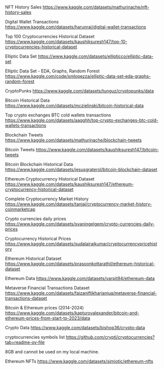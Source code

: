 NFT History Sales
https://www.kaggle.com/datasets/mathurinache/nft-history-sales

Digital Wallet Transactions
https://www.kaggle.com/datasets/harunrai/digital-wallet-transactions

Top 100 Cryptocurrencies Historical Dataset
https://www.kaggle.com/datasets/kaushiksuresh147/top-10-cryptocurrencies-historical-dataset

Elliptic Data Set
https://www.kaggle.com/datasets/ellipticco/elliptic-data-set

Elliptic Data Set - EDA, Graphs, Random Forest
https://www.kaggle.com/code/smlopezza/elliptic-data-set-eda-graphs-random-forest

CryptoPunks
https://www.kaggle.com/datasets/tunguz/cryptopunks/data

Bitcoin Historical Data
https://www.kaggle.com/datasets/mczielinski/bitcoin-historical-data

Top crypto exchanges BTC cold wallets transactions
https://www.kaggle.com/datasets/aagghh/top-crypto-exchanges-btc-cold-wallets-transactions

Blockchain Tweets
https://www.kaggle.com/datasets/mathurinache/blockchain-tweets

Bitcoin Tweets
https://www.kaggle.com/datasets/kaushiksuresh147/bitcoin-tweets

Bitcoin Blockchain Historical Data
https://www.kaggle.com/datasets/jesusgraterol/bitcoin-blockchain-dataset

Ethereum Cryptocurrency Historical Dataset
https://www.kaggle.com/datasets/kaushiksuresh147/ethereum-cryptocurrency-historical-dataset

Complete Cryptocurrency Market History
https://www.kaggle.com/datasets/taniaj/cryptocurrency-market-history-coinmarketcap

Crypto currencies daily prices
https://www.kaggle.com/datasets/svaningelgem/crypto-currencies-daily-prices

Cryptocurrency Historical Prices
https://www.kaggle.com/datasets/sudalairajkumar/cryptocurrencypricehistory

Ethereum Historical Dataset
https://www.kaggle.com/datasets/prasoonkottarathil/ethereum-historical-dataset

Ethereum Data
https://www.kaggle.com/datasets/varpit94/ethereum-data

Metaverse Financial Transactions Dataset
https://www.kaggle.com/datasets/faizaniftikharjanjua/metaverse-financial-transactions-dataset

Bitcoin & Ethereum prices (2014-2024)
https://www.kaggle.com/datasets/kapturovalexander/bitcoin-and-ethereum-prices-from-start-to-2023/data

Crypto Data
https://www.kaggle.com/datasets/bishop36/crypto-data

cryptocurrencies symbols list
https://github.com/crypti/cryptocurrencies?tab=readme-ov-file

8GB and cannot be used on my local machine.

Ethereum NFTs
https://www.kaggle.com/datasets/simiotic/ethereum-nfts

